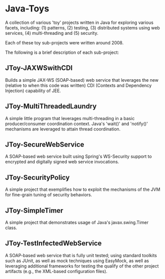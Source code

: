 Java-Toys
=========

A collection of various 'toy' projects written in Java for exploring various
facets, including: (1) patterns, (2) testing, (3) distributed systems using web
services, (4) multi-threading and (5) security.

Each of these toy sub-projects were written around 2008.

The following is a brief description of each sub-project:

## JToy-JAXWSwithCDI

Builds a simple JAX-WS (SOAP-based) web service that leverages the new (relative
to when this code was written) CDI (Contexts and Dependency Injection)
capability of JEE.

## JToy-MultiThreadedLaundry

A simple little program that leverages multi-threading in a basic
producer/consumer coordination context.  Java's 'wait()' and 'notify()'
mechanisms are leveraged to attain thread coordination.

## JToy-SecureWebService

A SOAP-based web service built using Spring's WS-Security support to encrypted
and digitally signed web service invocations.

## JToy-SecurityPolicy

A simple project that exemplifies how to exploit the mechanisms of the JVM for
fine-grain tuning of security behaviors.

## JToy-SimpleTimer

A simple project that demonstrates usage of Java's javax.swing.Timer class.

## JToy-TestInfectedWebService

A SOAP-based web service that is fully unit tested; using standard toolkits such
as JUnit, as well as mock techniques using EasyMock, as well as leveraging
additional frameworks for testing the qualify of the other project artifacts
(e.g., the XML-based configuration files).

